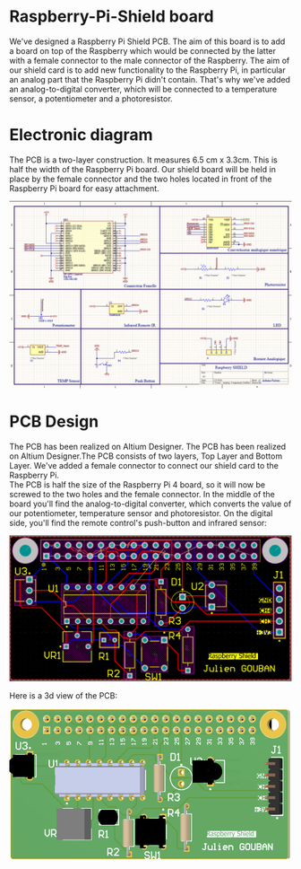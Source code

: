 # Raspberry-Pi-Shield board

We've designed a Raspberry Pi Shield PCB. The aim of this board is to add a board on top of the Raspberry which would be connected by the latter with a female connector to the male connector of the Raspberry.
The aim of our shield card is to add new functionality to the Raspberry Pi, in particular an analog part that the Raspberry Pi didn't contain. That's why we've added an analog-to-digital converter, which will be connected to a temperature sensor, a potentiometer and a photoresistor.

<h1> Electronic diagram</h1>
The PCB is a two-layer construction. It measures 6.5 cm x 3.3cm. This is half the width of the Raspberry Pi board. Our shield board will be held in place by the female connector and the two holes located in front of the Raspberry Pi board for easy attachment.


![Alt text](images/diagram.png?raw=true "PCB in 3D view")

<h1>PCB Design</h1>

The PCB has been realized on Altium Designer. The PCB has been realized on Altium Designer.The PCB consists of two layers, Top Layer and Bottom Layer. We've added a female connector to connect our shield card to the Raspberry Pi.  
The PCB is half the size of the Raspberry Pi 4 board, so it will now be screwed to the two holes and the female connector.
In the middle of the board you'll find the analog-to-digital converter, which converts the value of our potentiometer, temperature sensor and photoresistor.
On the digital side, you'll find the remote control's push-button and infrared sensor:

![Alt text](images/2D.png?raw=true "PCB in 3D view")

Here is a 3d view of the PCB:

![Alt text](images/3D.png?raw=true "Original drawing of model B")



